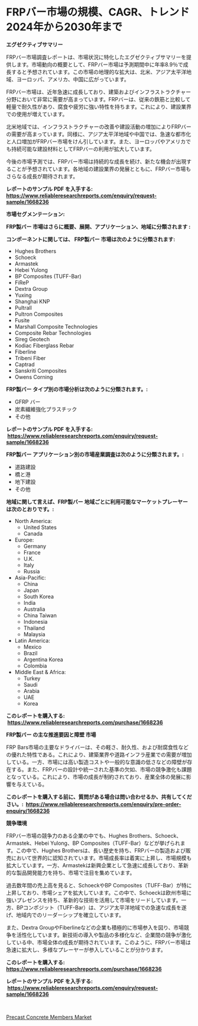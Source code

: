 <p><h1>FRPバー市場の規模、CAGR、トレンド2024年から2030年まで</h1></p><p><strong>エグゼクティブサマリー</strong></p>
<p><p>FRPバー市場調査レポートは、市場状況に特化したエグゼクティブサマリーを提供します。市場動向の概要として、FRPバー市場は予測期間中に年率8.9％で成長すると予想されています。この市場の地理的な拡大は、北米、アジア太平洋地域、ヨーロッパ、アメリカ、中国に広がっています。</p><p>FRPバー市場は、近年急速に成長しており、建築およびインフラストラクチャー分野において非常に需要が高まっています。FRPバーは、従来の鉄筋と比較して軽量で耐久性があり、腐食や疲労に強い特性を持ちます。これにより、建設業界での使用が増えています。</p><p>北米地域では、インフラストラクチャーの改善や建設活動の増加によりFRPバーの需要が高まっています。同様に、アジア太平洋地域や中国では、急速な都市化と人口増加がFRPバー市場をけん引しています。また、ヨーロッパやアメリカでも持続可能な建設材料としてFRPバーの利用が拡大しています。</p><p>今後の市場予測では、FRPバー市場は持続的な成長を続け、新たな機会が出現することが予想されています。各地域の建設業界の発展とともに、FRPバー市場もさらなる成長が期待されます。</p></p>
<p><strong>レポートのサンプル PDF を入手する: <a href="https://www.reliableresearchreports.com/enquiry/request-sample/1668236">https://www.reliableresearchreports.com/enquiry/request-sample/1668236</a></strong></p>
<p><strong>市場セグメンテーション:</strong></p>
<p><strong> FRP製バー 市場はさらに概要、展開、アプリケーション、地域に分類されます :</strong></p>
<p><strong>コンポーネントに関しては、 FRP製バー 市場は次のように分類されます: &nbsp;</strong></p>
<p><ul><li>Hughes Brothers</li><li>Schoeck</li><li>Armastek</li><li>Hebei Yulong</li><li>BP Composites (TUFF-Bar)</li><li>FiReP</li><li>Dextra Group</li><li>Yuxing</li><li>Shanghai KNP</li><li>Pultrall</li><li>Pultron Composites</li><li>Fusite</li><li>Marshall Composite Technologies</li><li>Composite Rebar Technologies</li><li>Sireg Geotech</li><li>Kodiac Fiberglass Rebar</li><li>Fiberline</li><li>Tribeni Fiber</li><li>Captrad</li><li>Sanskriti Composites</li><li>Owens Corning</li></ul></p>
<p><strong> FRP製バー タイプ別の市場分析は次のように分類されます。:</strong></p>
<p><ul><li>GFRP バー</li><li>炭素繊維強化プラスチック</li><li>その他</li></ul></p>
<p><strong>レポートのサンプル PDF を入手する: &nbsp;<a href="https://www.reliableresearchreports.com/enquiry/request-sample/1668236">https://www.reliableresearchreports.com/enquiry/request-sample/1668236</a></strong></p>
<p><strong> FRP製バー アプリケーション別の市場産業調査は次のように分類されます。:</strong></p>
<p><ul><li>道路建設</li><li>橋と港</li><li>地下建設</li><li>その他</li></ul></p>
<p><strong>地域に関して言えば、FRP製バー 地域ごとに利用可能なマーケットプレーヤーは次のとおりです。:</strong></p>
<p><ul>
    <li>
        North America:
        <ul>
            <li>United States</li>
            <li>Canada</li>
        </ul>
    </li>
    <li>
        Europe:
        <ul>
            <li>Germany</li>
            <li>France</li>
            <li>U.K.</li>
            <li>Italy</li>
            <li>Russia</li>
        </ul>
    </li>
    <li>
        Asia-Pacific:
        <ul>
            <li>China</li>
            <li>Japan</li>
            <li>South Korea</li>
            <li>India</li>
            <li>Australia</li>
            <li>China Taiwan</li>
            <li>Indonesia</li>
            <li>Thailand</li>
            <li>Malaysia</li>
        </ul>
    </li>
    <li>
        Latin America:
        <ul>
            <li>Mexico</li>
            <li>Brazil</li>
            <li>Argentina Korea</li>
            <li>Colombia</li>
        </ul>
    </li>
    <li>
        Middle East & Africa:
        <ul>
            <li>Turkey</li>
            <li>Saudi</li>
            <li>Arabia</li>
            <li>UAE</li>
            <li>Korea</li>
        </ul>
    </li>
    </ul></p>
<p><strong>このレポートを購入する: &nbsp;<a href="https://www.reliableresearchreports.com/purchase/1668236">https://www.reliableresearchreports.com/purchase/1668236</a></strong></p>
<p><strong>FRP製バー の主な推進要因と障壁 市場</strong></p>
<p><p>FRP Bars市場の主要なドライバーは、その軽さ、耐久性、および耐腐食性などの優れた特性である。これにより、建築業界や道路インフラ産業での需要が増加している。一方、市場には高い製造コストや一般的な意識の低さなどの障壁が存在する。また、FRPバーの設計や統一された基準の欠如、市場の競争激化も課題となっている。これにより、市場の成長が制約されており、産業全体の発展に影響を与えている。</p></p>
<p><strong>このレポートを購入する前に、質問がある場合は問い合わせるか、共有してください。:&nbsp; <a href="https://www.reliableresearchreports.com/enquiry/pre-order-enquiry/1668236">https://www.reliableresearchreports.com/enquiry/pre-order-enquiry/1668236</a></strong></p>
<p><strong>競争環境</strong></p>
<p><p>FRPバー市場の競争力のある企業の中でも、Hughes Brothers、Schoeck、Armastek、Hebei Yulong、BP Composites（TUFF-Bar）などが挙げられます。この中で、Hughes Brothersは、長い歴史を持ち、FRPバーの製造および販売において世界的に認知されています。市場成長率は着実に上昇し、市場規模も拡大しています。一方、Armastekは新興企業として急速に成長しており、革新的な製品開発能力を持ち、市場で注目を集めています。</p><p>過去数年間の売上高を見ると、SchoeckやBP Composites（TUFF-Bar）が特に上昇しており、市場シェアを拡大しています。この中で、Schoeckは欧州市場に強いプレゼンスを持ち、革新的な技術を活用して市場をリードしています。一方、BPコンポジット（TUFF-Bar）は、アジア太平洋地域での急速な成長を遂げ、地域内でのリーダーシップを確立しています。</p><p>また、Dextra GroupやFiberlineなどの企業も積極的に市場参入を図り、市場競争を活性化しています。新技術の導入や製品の多様化など、企業間の競争が激化している中、市場全体の成長が期待されています。このように、FRPバー市場は急速に拡大し、多様なプレーヤーが参入していることが分かります。</p></p>
<p><strong>このレポートを購入する: &nbsp; <a href="https://www.reliableresearchreports.com/purchase/1668236">https://www.reliableresearchreports.com/purchase/1668236</a></strong></p>
<p><strong>レポートのサンプル PDF を入手する: &nbsp;<a href="https://www.reliableresearchreports.com/enquiry/request-sample/1668236">https://www.reliableresearchreports.com/enquiry/request-sample/1668236</a></strong><strong></strong></p>
<p>&nbsp;</p>
<p><p><a href="https://bubble-tree-ea4.notion.site/Precast-Concrete-Members-Market-Size-Market-Share-and-Global-Market-Analysis-Report-2024-2031-47e3ae706ea346a89fb11dcd341a3932">Precast Concrete Members Market</a></p></p>